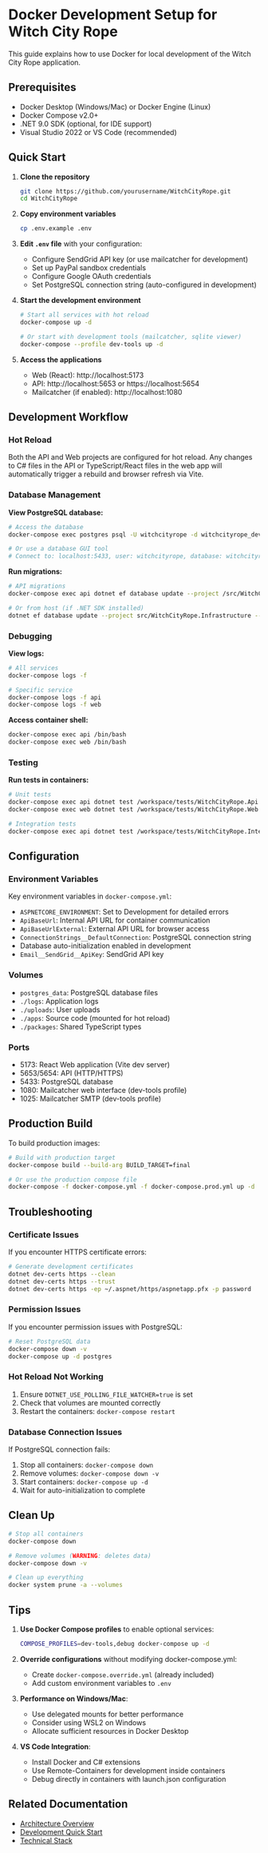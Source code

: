 # Docker Development Setup for Witch City Rope

This guide explains how to use Docker for local development of the Witch City Rope application.

## Prerequisites

- Docker Desktop (Windows/Mac) or Docker Engine (Linux)
- Docker Compose v2.0+
- .NET 9.0 SDK (optional, for IDE support)
- Visual Studio 2022 or VS Code (recommended)

## Quick Start

1. **Clone the repository**
   ```bash
   git clone https://github.com/yourusername/WitchCityRope.git
   cd WitchCityRope
   ```

2. **Copy environment variables**
   ```bash
   cp .env.example .env
   ```

3. **Edit `.env` file** with your configuration:
   - Configure SendGrid API key (or use mailcatcher for development)
   - Set up PayPal sandbox credentials
   - Configure Google OAuth credentials
   - Set PostgreSQL connection string (auto-configured in development)

4. **Start the development environment**
   ```bash
   # Start all services with hot reload
   docker-compose up -d
   
   # Or start with development tools (mailcatcher, sqlite viewer)
   docker-compose --profile dev-tools up -d
   ```

5. **Access the applications**
   - Web (React): http://localhost:5173
   - API: http://localhost:5653 or https://localhost:5654
   - Mailcatcher (if enabled): http://localhost:1080

## Development Workflow

### Hot Reload
Both the API and Web projects are configured for hot reload. Any changes to C# files in the API or TypeScript/React files in the web app will automatically trigger a rebuild and browser refresh via Vite.

### Database Management

**View PostgreSQL database:**
```bash
# Access the database
docker-compose exec postgres psql -U witchcityrope -d witchcityrope_dev

# Or use a database GUI tool
# Connect to: localhost:5433, user: witchcityrope, database: witchcityrope_dev
```

**Run migrations:**
```bash
# API migrations
docker-compose exec api dotnet ef database update --project /src/WitchCityRope.Infrastructure

# Or from host (if .NET SDK installed)
dotnet ef database update --project src/WitchCityRope.Infrastructure --startup-project src/WitchCityRope.Api
```

### Debugging

**View logs:**
```bash
# All services
docker-compose logs -f

# Specific service
docker-compose logs -f api
docker-compose logs -f web
```

**Access container shell:**
```bash
docker-compose exec api /bin/bash
docker-compose exec web /bin/bash
```

### Testing

**Run tests in containers:**
```bash
# Unit tests
docker-compose exec api dotnet test /workspace/tests/WitchCityRope.Api.Tests
docker-compose exec web dotnet test /workspace/tests/WitchCityRope.Web.Tests

# Integration tests
docker-compose exec api dotnet test /workspace/tests/WitchCityRope.IntegrationTests
```

## Configuration

### Environment Variables

Key environment variables in `docker-compose.yml`:

- `ASPNETCORE_ENVIRONMENT`: Set to Development for detailed errors
- `ApiBaseUrl`: Internal API URL for container communication
- `ApiBaseUrlExternal`: External API URL for browser access
- `ConnectionStrings__DefaultConnection`: PostgreSQL connection string
- Database auto-initialization enabled in development
- `Email__SendGrid__ApiKey`: SendGrid API key

### Volumes

- `postgres_data`: PostgreSQL database files
- `./logs`: Application logs
- `./uploads`: User uploads
- `./apps`: Source code (mounted for hot reload)
- `./packages`: Shared TypeScript types

### Ports

- 5173: React Web application (Vite dev server)
- 5653/5654: API (HTTP/HTTPS)
- 5433: PostgreSQL database
- 1080: Mailcatcher web interface (dev-tools profile)
- 1025: Mailcatcher SMTP (dev-tools profile)

## Production Build

To build production images:

```bash
# Build with production target
docker-compose build --build-arg BUILD_TARGET=final

# Or use the production compose file
docker-compose -f docker-compose.yml -f docker-compose.prod.yml up -d
```

## Troubleshooting

### Certificate Issues
If you encounter HTTPS certificate errors:

```bash
# Generate development certificates
dotnet dev-certs https --clean
dotnet dev-certs https --trust
dotnet dev-certs https -ep ~/.aspnet/https/aspnetapp.pfx -p password
```

### Permission Issues
If you encounter permission issues with PostgreSQL:

```bash
# Reset PostgreSQL data
docker-compose down -v
docker-compose up -d postgres
```

### Hot Reload Not Working
1. Ensure `DOTNET_USE_POLLING_FILE_WATCHER=true` is set
2. Check that volumes are mounted correctly
3. Restart the containers: `docker-compose restart`

### Database Connection Issues
If PostgreSQL connection fails:
1. Stop all containers: `docker-compose down`
2. Remove volumes: `docker-compose down -v`
3. Start containers: `docker-compose up -d`
4. Wait for auto-initialization to complete

## Clean Up

```bash
# Stop all containers
docker-compose down

# Remove volumes (WARNING: deletes data)
docker-compose down -v

# Clean up everything
docker system prune -a --volumes
```

## Tips

1. **Use Docker Compose profiles** to enable optional services:
   ```bash
   COMPOSE_PROFILES=dev-tools,debug docker-compose up -d
   ```

2. **Override configurations** without modifying docker-compose.yml:
   - Create `docker-compose.override.yml` (already included)
   - Add custom environment variables to `.env`

3. **Performance on Windows/Mac**:
   - Use delegated mounts for better performance
   - Consider using WSL2 on Windows
   - Allocate sufficient resources in Docker Desktop

4. **VS Code Integration**:
   - Install Docker and C# extensions
   - Use Remote-Containers for development inside containers
   - Debug directly in containers with launch.json configuration

## Related Documentation

- [Architecture Overview](../docs/architecture/CURRENT-ARCHITECTURE-SUMMARY.md)
- [Development Quick Start](../docs/architecture/quick-start-guide.md)
- [Technical Stack](../docs/architecture/technical-stack.md)